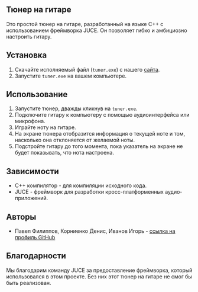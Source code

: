 ## Тюнер на гитаре

Это простой тюнер на гитаре, разработанный на языке C++ с использованием фреймворка JUCE. Он позволяет гибко и амбициозно настроить гитару.

## Установка

1. Скачайте исполняемый файл (`tuner.exe`) с нашего [сайта](https://github.com/nailsans/TUNER).
2. Запустите `tuner.exe` на вашем компьютере.

## Использование

1. Запустите тюнер, дважды кликнув на `tuner.exe`.
2. Подключите гитару к компьютеру с помощью аудиоинтерфейса или микрофона.
3. Играйте ноту на гитаре.
4. На экране тюнера отобразится информация о текущей ноте и том, насколько она отклоняется от желаемой ноты.
5. Подстройте гитару до того момента, пока указатель на экране не будет показывать, что нота настроена.

## Зависимости

- C++ компилятор - для компиляции исходного кода.
- JUCE - фреймворк для разработки кросс-платформенных аудио-приложений.

## Авторы

- Павел Филиппов, Корниенко Денис, Иванов Игорь - [ссылка на профиль GitHub](hhttps://github.com/nailsans)

## Благодарности

Мы благодарим команду JUCE за предоставление фреймворка, который использовался в этом проекте. Без них этот тюнер на гитаре не смог бы быть реализован.

